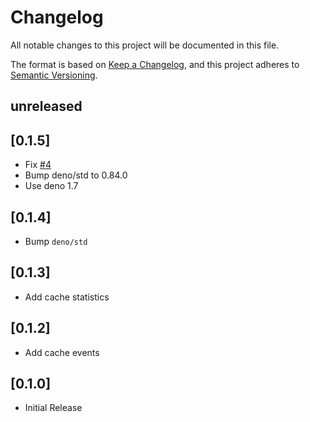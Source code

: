 # Changelog

All notable changes to this project will be documented in this file.

The format is based on [Keep a Changelog](https://keepachangelog.com/en/1.0.0/),
and this project adheres to
[Semantic Versioning](https://semver.org/spec/v2.0.0.html).

## unreleased

## [0.1.5]

- Fix [#4](https://github.com/velo-org/velo/issues/4)
- Bump deno/std to 0.84.0
- Use deno 1.7

## [0.1.4]

- Bump `deno/std`

## [0.1.3]

- Add cache statistics

## [0.1.2]

- Add cache events

## [0.1.0]

- Initial Release
